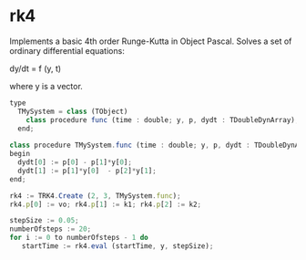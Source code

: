 # rk4
Implements a basic 4th order Runge-Kutta in Object Pascal. Solves a set of ordinary differential equations:

dy/dt = f (y, t)

where y is a vector. 

```javascript
type
  TMySystem = class (TObject)
    class procedure func (time : double; y, p, dydt : TDoubleDynArray);
  end;
  
class procedure TMySystem.func (time : double; y, p, dydt : TDoubleDynArray);
begin
  dydt[0] := p[0] - p[1]*y[0];
  dydt[1] := p[1]*y[0]  - p[2]*y[1];
end;

rk4 := TRK4.Create (2, 3, TMySystem.func);
rk4.p[0] := vo; rk4.p[1] := k1; rk4.p[2] := k2;

stepSize := 0.05;
numberOfsteps := 20;
for i := 0 to numberOfsteps - 1 do
   startTime := rk4.eval (startTime, y, stepSize);



```

